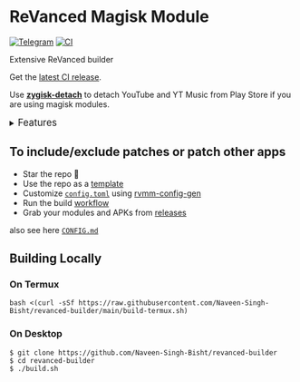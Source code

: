 # ReVanced Magisk Module

[![Telegram](https://img.shields.io/badge/Telegram-2CA5E0?style=for-the-badge&logo=telegram&logoColor=white)](https://t.me/rvc_magisk)
[![CI](https://github.com/Naveen-Singh-Bisht/revanced-builder/actions/workflows/ci.yml/badge.svg?event=schedule)](https://github.com/Naven-Singh-Bisht/revanced-builder/actions/workflows/ci.yml)

Extensive ReVanced builder

Get the [latest CI release](https://github.com/Naveen-Singh-Bisht/revanced-builder/releases).

Use [**zygisk-detach**](https://github.com/j-hc/zygisk-detach) to detach YouTube and YT Music from Play Store if you are using magisk modules.

<details><summary><big>Features</big></summary>
<ul>
 <li>Support all present and future ReVanced and <a href="https://github.com/anddea/revanced-patches">ReVanced Extended</a> apps</li>
 <li> Can build Magisk modules and non-root APKs</li>
 <li> Updated daily with the latest versions of apps and patches</li>
 <li> Optimize APKs and modules for size</li>
 <li> Modules</li>
    <ul>
     <li> recompile invalidated odex for faster usage</li>
     <li> receive updates from Magisk app</li>
     <li> do not break safetynet or trigger root detections</li>
     <li> handle installation of the correct version of the stock app and all that</li>
     <li> support Magisk and KernelSU</li>
    </ul>
</ul>
Note that the <a href="../../actions/workflows/ci.yml">CI workflow</a> is scheduled to build the modules and APKs everyday using GitHub Actions if there is a change in ReVanced patches. You may want to disable it.
</details>

## To include/exclude patches or patch other apps

- Star the repo :eyes:
- Use the repo as a [template](https://github.com/new?template_name=revanced-magisk-module&template_owner=Naveen-Singh-Bisht)
- Customize [`config.toml`](./config.toml) using [rvmm-config-gen](https://j-hc.github.io/rvmm-config-gen/)
- Run the build [workflow](../../actions/workflows/build.yml)
- Grab your modules and APKs from [releases](../../releases)

also see here [`CONFIG.md`](./CONFIG.md)

## Building Locally

### On Termux

```console
bash <(curl -sSf https://raw.githubusercontent.com/Naveen-Singh-Bisht/revanced-builder/main/build-termux.sh)
```

### On Desktop

```console
$ git clone https://github.com/Naveen-Singh-Bisht/revanced-builder
$ cd revanced-builder
$ ./build.sh
```
